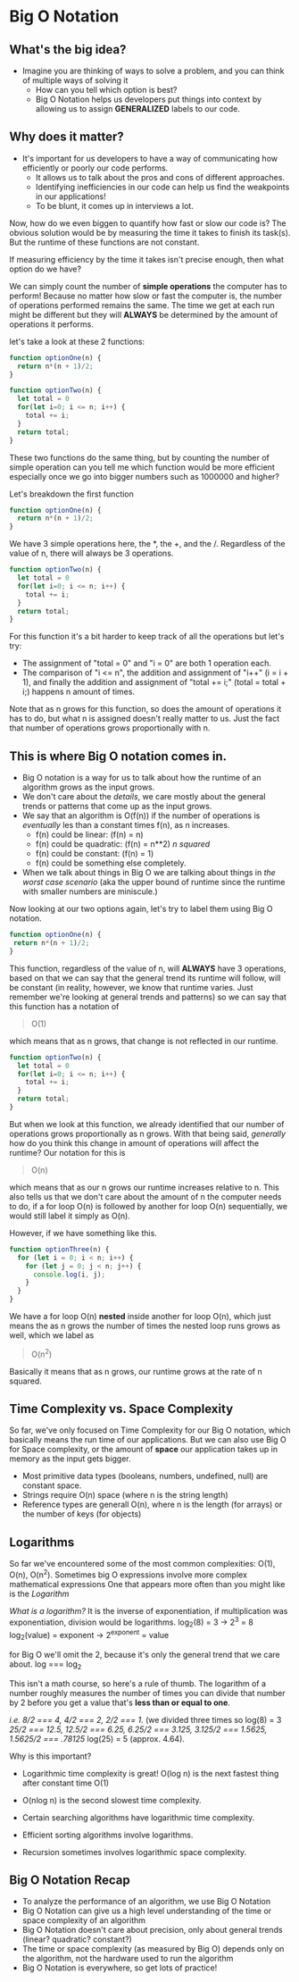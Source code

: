 # Big O Notation

## What's the big idea?
- Imagine you are thinking of ways to solve a problem, and you can think of multiple ways of solving it
  - How can you tell which option is best?
  - Big O Notation helps us developers put things into context by allowing us to assign **GENERALIZED** labels to our code.
  
## Why does it matter?
- It's important for us developers to have a way of communicating how efficiently or poorly our code performs.
  - It allows us to talk about the pros and cons of different approaches.
  - Identifying inefficiencies in our code can help us find the weakpoints in our applications!
  - To be blunt, it comes up in interviews a lot.
  
Now, how do we even biggen to quantify how fast or slow our code is? 
The obvious solution would be by measuring the time it takes to finish its task(s).
But the runtime of these functions are not constant.

If measuring efficiency by the time it takes isn't precise enough, then what option do we have?

We can simply count the number of **simple operations** the computer has to perform! Because no matter how slow or fast the 
computer is, the number of operations performed remains the same. The time we get at each run might be different but they will
**ALWAYS** be determined by the amount of operations it performs.

let's take a look at these 2 functions:
```javascript
function optionOne(n) {
  return n*(n + 1)/2;
}
```
```javascript
function optionTwo(n) {
  let total = 0
  for(let i=0; i <= n; i++) {
    total += i;
  }
  return total;
}
```
These two functions do the same thing, but by counting the number of simple operation can you tell me which function would
be more efficient especially once we go into bigger numbers such as 1000000 and higher?

Let's breakdown the first function
```javascript
function optionOne(n) {
  return n*(n + 1)/2;
}
```
We have 3 simple operations here, the *, the +, and the /. Regardless of the value of n, there will always be 3 operations.

```javascript
function optionTwo(n) {
  let total = 0
  for(let i=0; i <= n; i++) {
    total += i;
  }
  return total;
}
```

For this function it's a bit harder to keep track of all the operations but let's try:
- The assignment of "total = 0" and "i = 0" are both 1 operation each.
- The comparison of "i <= n", the addition and assignment of "i++" (i = i + 1), and finally the addition and assignment of 
"total += i;" (total = total + i;) happens n amount of times. 

Note that as n grows for this function, so does the amount of operations it has to do, but what n is assigned doesn't really matter to us.
Just the fact that number of operations grows proportionally with n.

## This is where Big O notation comes in.
- Big O notation is a way for us to talk about how the runtime of an algorithm grows as the input grows.
- We don't care about the _details_, we care mostly about the general trends or patterns that come up as the input grows.
- We say that an algorithm is O(f(n)) if the number of operations is _eventually_ les than a constant times f(n), as n increases.
  - f(n) could be linear: (f(n) = n)
  - f(n) could be quadratic: (f(n) = n**2) _n squared_
  - f(n) could be constant: (f(n) = 1)
  - f(n) could be something else completely.
 - When we talk about things in Big O we are talking about things in _the worst case scenario_ (aka the upper bound of runtime since the runtime with smaller numbers are miniscule.)
 
 Now looking at our two options again, let's try to label them using Big O notation.
 ```javascript
function optionOne(n) {
  return n*(n + 1)/2;
}
```
This function, regardless of the value of n, will __ALWAYS__ have 3 operations, based on that we can say that the general trend
its runtime will follow, will be constant (in reality, however, we know that runtime varies. Just remember we're looking at general trends and patterns)
so we can say that this function has a notation of
> O(1)

which means that as n grows, that change is not reflected in our runtime.

```javascript
function optionTwo(n) {
  let total = 0
  for(let i=0; i <= n; i++) {
    total += i;
  }
  return total;
}
```
But when we look at this function, we already identified that our number of operations grows proportionally as n grows.
With that being said, _generally_ how do you think this change in amount of operations will affect the runtime?
Our notation for this is
> O(n)

which means that as our n grows our runtime increases relative to n. This also tells us that we don't care about the amount of n
the computer needs to do, if a for loop O(n) is followed by another for loop O(n) sequentially, we would still label it simply as O(n).

However, if we have something like this.
```javascript
function optionThree(n) {
  for (let i = 0; i < n; i++) {
    for (let j = 0; j < n; j++) {
      console.log(i, j);
    }
  }
}
```
We have a for loop O(n) __nested__ inside another for loop O(n), which just means the as n grows the number of times the nested loop runs
grows as well, which we label as 
> O(n<sup>2</sup>)

Basically it means that as n grows, our runtime grows at the rate of n squared.

## Time Complexity vs. Space Complexity 
So far, we've only focused on Time Complexity for our Big O notation, which basically means the run time of our applications. But we can also use Big O for Space complexity, or the amount of __space__ our application takes up in memory as the input gets bigger.

- Most primitive data types (booleans, numbers, undefined, null) are constant space.
- Strings require O(n) space (where n is the string length)
- Reference types are generall O(n), where n is the length (for arrays) or the number of keys (for objects)

## Logarithms
So far we've encountered some of the most common complexities: O(1), O(n), O(n<sup>2</sup>).
Sometimes big O expressions involve more complex mathematical expressions
One that appears more often than you might like is the _Logarithm_

_What is a logarithm?_ 
It is the inverse of exponentiation, if multiplication was exponentiation, division would be logarithms.
log<sub>2</sub>(8) = 3 -> 2<sup>3</sup> = 8
log<sub>2</sub>(value) = exponent -> 2<sup>exponent</sup> = value

for Big O we'll omit the 2, because it's only the general trend that we care about.
log === log<sub>2</sub>

This isn't a math course, so here's a rule of thumb.
The logarithm of a number roughly measures the number of times you can divide that number by 2 before you get a value that's __less than or equal to one__.

_i.e. 8/2 === 4, 4/2 === 2, 2/2 === 1._ (we divided three times so log(8) = 3
_25/2 === 12.5, 12.5/2 === 6.25, 6.25/2 === 3.125, 3.125/2 === 1.5625, 1.5625/2 === .78125_ log(25) = 5 (approx. 4.64).

Why is this important? 
- Logarithmic time complexity is great! O(log n) is the next fastest thing after constant time O(1)
- O(nlog n) is the second slowest time complexity.

- Certain searching algorithms have logarithmic time complexity.
- Efficient sorting algorithms involve logarithms.
- Recursion sometimes involves logarithmic space complexity.

## Big O Notation Recap
- To analyze the performance of an algorithm, we use Big O Notation
- Big O Notation can give us a high level understanding of the time or space complexity of an algorithm
- Big O Notation doesn't care about precision, only about general trends (linear? quadratic? constant?)
- The time or space complexity (as measured by Big O) depends only on the algorithm, not the hardware used to run the algorithm
- Big O Notation is everywhere, so get lots of practice!
